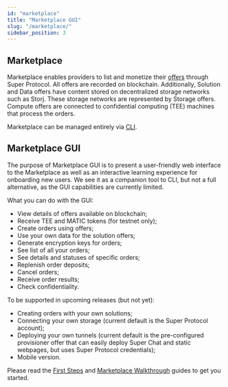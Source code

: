 ```yaml
---
id: "marketplace"
title: "Marketplace GUI"
slug: "/marketplace/"
sidebar_position: 3
---
```


## Marketplace

Marketplace enables providers to list and monetize their [offers](/developers/offers) through Super Protocol. All offers are recorded on blockchain. Additionally, Solution and Data offers have content stored on decentralized storage networks such as Storj. These storage networks are represented by Storage offers. Compute offers are connected to confidential computing (TEE) machines that process the orders. 

Marketplace can be managed entirely via [CLI](/developers/cli_commands/).

## Marketplace GUI

The purpose of Marketplace GUI is to present a user-friendly web interface to the Marketplace as well as an interactive learning experience for onboarding new users. We see it as a companion tool to CLI, but not a full alternative, as the GUI capabilities are currently limited. 

What you can do with the GUI:

* View details of offers available on blockchain;
* Receive TEE and MATIC tokens (for testnet only);
* Create orders using offers;
* Use your own data for the solution offers;
* Generate encryption keys for orders;
* See list of all your orders;
* See details and statuses of specific orders;
* Replenish order deposits;
* Cancel orders;
* Receive order results;
* Check confidentiality.

To be supported in upcoming releases (but not yet):

* Creating orders with your own solutions;
* Connecting your own storage (current default is the Super Protocol account);
* Deploying your own tunnels (current default is the pre-configured provisioner offer that can easily deploy Super Chat and static webpages, but uses Super Protocol credentials);
* Mobile version.

Please read the [First Steps](/developers/marketplace/first-steps/) and [Marketplace Walkthrough](/developers/marketplace/walkthrough/) guides to get you started.


